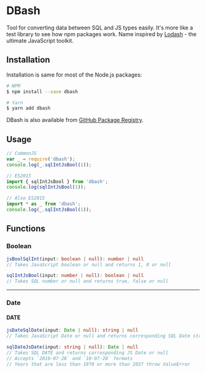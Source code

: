 # DBash

Tool for converting data between SQL and JS types easily. It's more like a test library to see how npm packages work. Name inspired by [Lodash](https://github.com/lodash/lodash) - the ultimate JavaScript toolkit.

## Installation

Installation is same for most of the Node.js packages:

```bash
# NPM
$ npm install --save dbash

# Yarn
$ yarn add dbash
```

DBash is also available from [GitHub Package Registry](https://help.github.com/en/github/managing-packages-with-github-packages/about-github-packages).

## Usage

```javascript
// CommonJS
var _ = require('dbash');
console.log(_.sqlIntJsBool(1));

// ES2015
import { sqlIntJsBool } from 'dbash';
console.log(sqlIntJsBool(1));

// Also ES2015
import * as _ from 'dbash';
console.log(_.sqlIntJsBool(1));
```

## Functions

### Boolean

```typescript
jsBoolSqlInt(input: boolean | null): number | null
// Takes JavaScript boolean or null and returns 1, 0 or null

sqlIntJsBool(input: number | null): boolean | null
// Takes SQL number or null and returns true, false or null
```

---

### Date

#### DATE

```typescript
jsDateSqlDate(input: Date | null): string | null
// Takes JavaScript Date or null and returns corresponding SQL Date string or null

sqlDateJsDate(input: string | null): Date | null
// Takes SQL DATE and returns corresponding JS Date or null
// Accepts `2010-07-28` and `10-07-28` formats
// Years that are less than 1970 or more than 2037 throw ValueError
```

